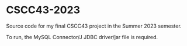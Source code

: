 # CSCC43-2023

Source code for my final CSCC43 project in the Summer 2023 semester.

To run, the MySQL Connector/J JDBC driver/jar file is required.